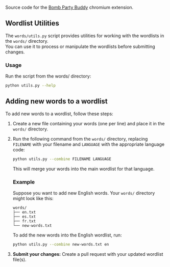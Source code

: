 Source code for the [Bomb Party Buddy](https://chromewebstore.google.com/detail/bomb-party-buddy/ngiabacpdbgnajhaebppijjkhbncpmhe) chromium extension.

## Wordlist Utilities

The `words/utils.py` script provides utilities for working with the wordlists in the `words/` directory.  
You can use it to process or manipulate the wordlists before submitting changes.

### Usage

Run the script from the words/ directory:

```sh
python utils.py --help
```

## Adding new words to a wordlist

To add new words to a wordlist, follow these steps:

1. Create a new file containing your words (one per line) and place it in the `words/` directory.
2. Run the following command from the `words/` directory, replacing `FILENAME` with your filename and `LANGUAGE` with the appropriate language code:
    ```sh
    python utils.py --combine FILENAME LANGUAGE
    ```
    This will merge your words into the main wordlist for that language.

    ### Example
    
    Suppose you want to add new English words. Your `words/` directory might look like this:

    ```
    words/
    ├── en.txt
    ├── es.txt
    ├── fr.txt
    └── new-words.txt
    ```

    To add the new words into the English wordlist, run:

    ```sh
    python utils.py --combine new-words.txt en
    ```
3. **Submit your changes:** Create a pull request with your updated wordlist file(s).
